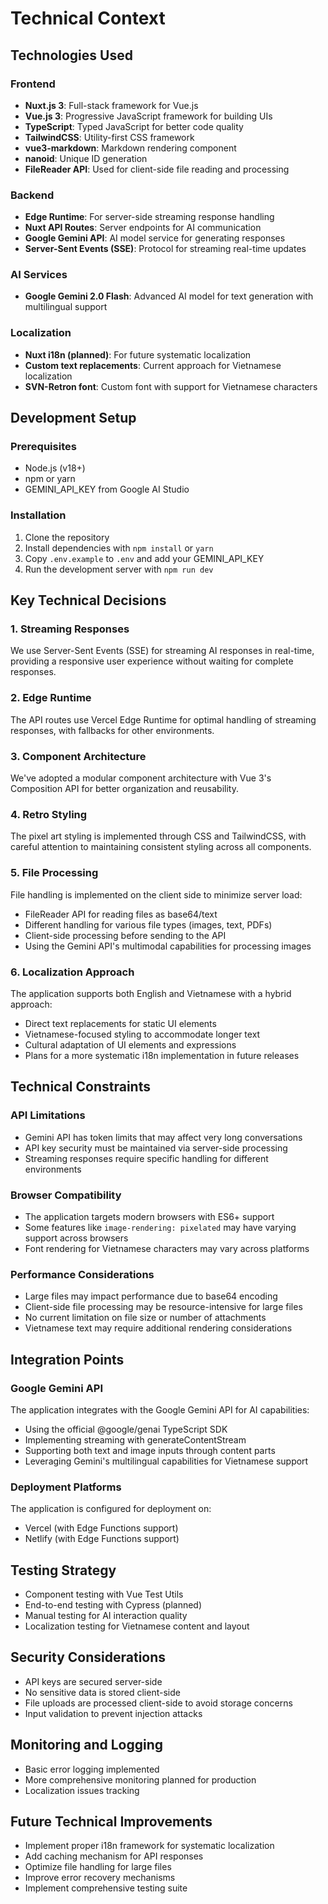 # Technical Context

## Technologies Used

### Frontend

- **Nuxt.js 3**: Full-stack framework for Vue.js
- **Vue.js 3**: Progressive JavaScript framework for building UIs
- **TypeScript**: Typed JavaScript for better code quality
- **TailwindCSS**: Utility-first CSS framework
- **vue3-markdown**: Markdown rendering component
- **nanoid**: Unique ID generation
- **FileReader API**: Used for client-side file reading and processing

### Backend

- **Edge Runtime**: For server-side streaming response handling
- **Nuxt API Routes**: Server endpoints for AI communication
- **Google Gemini API**: AI model service for generating responses
- **Server-Sent Events (SSE)**: Protocol for streaming real-time updates

### AI Services

- **Google Gemini 2.0 Flash**: Advanced AI model for text generation with multilingual support

### Localization

- **Nuxt i18n (planned)**: For future systematic localization
- **Custom text replacements**: Current approach for Vietnamese localization
- **SVN-Retron font**: Custom font with support for Vietnamese characters

## Development Setup

### Prerequisites

- Node.js (v18+)
- npm or yarn
- GEMINI_API_KEY from Google AI Studio

### Installation

1. Clone the repository
2. Install dependencies with `npm install` or `yarn`
3. Copy `.env.example` to `.env` and add your GEMINI_API_KEY
4. Run the development server with `npm run dev`

## Key Technical Decisions

### 1. Streaming Responses

We use Server-Sent Events (SSE) for streaming AI responses in real-time, providing a responsive user experience without waiting for complete responses.

### 2. Edge Runtime

The API routes use Vercel Edge Runtime for optimal handling of streaming responses, with fallbacks for other environments.

### 3. Component Architecture

We've adopted a modular component architecture with Vue 3's Composition API for better organization and reusability.

### 4. Retro Styling

The pixel art styling is implemented through CSS and TailwindCSS, with careful attention to maintaining consistent styling across all components.

### 5. File Processing

File handling is implemented on the client side to minimize server load:

- FileReader API for reading files as base64/text
- Different handling for various file types (images, text, PDFs)
- Client-side processing before sending to the API
- Using the Gemini API's multimodal capabilities for processing images

### 6. Localization Approach

The application supports both English and Vietnamese with a hybrid approach:

- Direct text replacements for static UI elements
- Vietnamese-focused styling to accommodate longer text
- Cultural adaptation of UI elements and expressions
- Plans for a more systematic i18n implementation in future releases

## Technical Constraints

### API Limitations

- Gemini API has token limits that may affect very long conversations
- API key security must be maintained via server-side processing
- Streaming responses require specific handling for different environments

### Browser Compatibility

- The application targets modern browsers with ES6+ support
- Some features like `image-rendering: pixelated` may have varying support across browsers
- Font rendering for Vietnamese characters may vary across platforms

### Performance Considerations

- Large files may impact performance due to base64 encoding
- Client-side file processing may be resource-intensive for large files
- No current limitation on file size or number of attachments
- Vietnamese text may require additional rendering considerations

## Integration Points

### Google Gemini API

The application integrates with the Google Gemini API for AI capabilities:

- Using the official @google/genai TypeScript SDK
- Implementing streaming with generateContentStream
- Supporting both text and image inputs through content parts
- Leveraging Gemini's multilingual capabilities for Vietnamese support

### Deployment Platforms

The application is configured for deployment on:

- Vercel (with Edge Functions support)
- Netlify (with Edge Functions support)

## Testing Strategy

- Component testing with Vue Test Utils
- End-to-end testing with Cypress (planned)
- Manual testing for AI interaction quality
- Localization testing for Vietnamese content and layout

## Security Considerations

- API keys are secured server-side
- No sensitive data is stored client-side
- File uploads are processed client-side to avoid storage concerns
- Input validation to prevent injection attacks

## Monitoring and Logging

- Basic error logging implemented
- More comprehensive monitoring planned for production
- Localization issues tracking

## Future Technical Improvements

- Implement proper i18n framework for systematic localization
- Add caching mechanism for API responses
- Optimize file handling for large files
- Improve error recovery mechanisms
- Implement comprehensive testing suite
